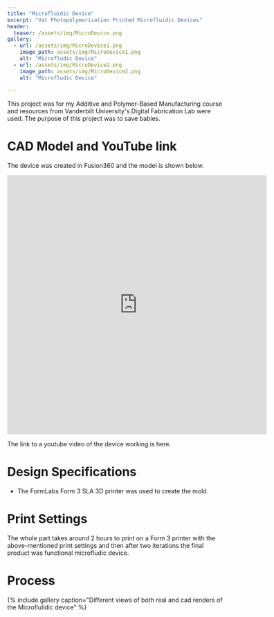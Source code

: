```yaml
---
title: "Microfluidic Device"
excerpt: "Vat Photopolymerization Printed Microfluidic Devices"
header:
  teaser: /assets/img/MicroDevice.png
gallery:
  - url: /assets/img/MicroDevice1.png
    image_path: assets/img/MicroDevice1.png
    alt: "Microfludic Device"
  - url: /assets/img/MicroDevice2.png
    image_path: assets/img/MicroDevice2.png
    alt: "Microfludic Device"
   
---
```


This project was for my Additive and Polymer-Based Manufacturing course and resources from Vanderbilt University's Digital Fabrication Lab were used. The purpose of this project was to save babies. 

# CAD Model and YouTube link 

The device was created in Fusion360 and the model is shown below.

<iframe src="https://a360.co/3TCQDGO" width="600" height="600" allowfullscreen="true" webkitallowfullscreen="true" mozallowfullscreen="true"  frameborder="0"></iframe>
 
 The link to a youtube video of the device working is here. 

# Design Specifications

* The FormLabs Form 3 SLA 3D printer was used to create the mold.



# Print Settings
 

The whole part takes around 2 hours to print on a Form 3 printer with the above-mentioned print settings and then after two iterations the final product was functional microfludic device.

# Process

{% include gallery caption="Different views of both real and cad renders of the Microflulidic device" %} 
